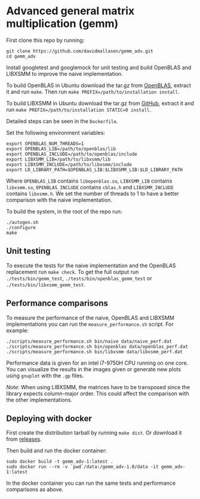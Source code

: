 # Advanced general matrix multiplication (gemm) 

First clone this repo by running:

~~~
git clone https://github.com/davidmallasen/gemm_adv.git
cd gemm_adv
~~~

Install googletest and googlemock for unit testing and build OpenBLAS and LIBXSMM to improve the naive implementation.

To build OpenBLAS in Ubuntu download the tar.gz from [OpenBLAS](https://www.openblas.net/), extract it and run `make`. Then run `make PREFIX=/path/to/installation install`.

To build LIBXSMM in Ubuntu download the tar.gz from [GitHub](https://github.com/hfp/libxsmm/releases/), extract it and run `make PREFIX=/path/to/installation STATIC=0 install`.

Detailed steps can be seen in the `Dockerfile`.

Set the following environment variables:
~~~
export OPENBLAS_NUM_THREADS=1
export OPENBLAS_LIB=/path/to/openblas/lib
export OPENBLAS_INCLUDE=/path/to/openblas/include
export LIBXSMM_LIB=/path/to/libxsmm/lib
export LIBXSMM_INCLUDE=/path/to/libxsmm/include
export LD_LIBRARY_PATH=$OPENBLAS_LIB:$LIBXSMM_LIB:$LD_LIBRARY_PATH
~~~
Where `OPENBLAS_LIB` contains `libopenblas.so`, `LIBXSMM_LIB` contains `libxsmm.so`, `OPENBLAS_INCLUDE` contains `cblas.h` and `LIBXSMM_INCLUDE` contains `libxsmm.h`. We set the number of threads to 1 to have a better comparison with the naive implementation.

To build the system, in the root of the repo run:

~~~
./autogen.sh
./configure
make
~~~

## Unit testing

To execute the tests for the naive implementation and the OpenBLAS replacement run `make check`.
To get the full output run `./tests/bin/gemm_test`, `./tests/bin/openblas_gemm_test` or `./tests/bin/libxsmm_gemm_test`.

## Performance comparisons

To measure the performance of the naive, OpenBLAS and LIBXSMM implementations you can run the `measure_performance.sh` script. For example:

~~~
./scripts/measure_performance.sh bin/naive data/naive_perf.dat
./scripts/measure_performance.sh bin/openblas data/openblas_perf.dat
./scripts/measure_performance.sh bin/libxsmm data/libxsmm_perf.dat
~~~

Performance data is given for an intel i7-9750H CPU running on one core. You can visualize the results in the images given or generate new plots using `gnuplot` with the `.gp` files.

*Note:* When using LIBXSMM, the matrices have to be transposed since the library expects column-major order. This could affect the comparison with the other implementations.

## Deploying with docker

First create the distribution tarball by running `make dist`. Or download it from [releases](https://github.com/davidmallasen/gemm_adv/releases/).

Then build and run the docker container:
~~~
sudo docker build -t gemm_adv-1:latest .
sudo docker run --rm -v `pwd`/data:/gemm_adv-1.0/data -it gemm_adv-1:latest
~~~

In the docker container you can run the same tests and performance comparisons as above.
